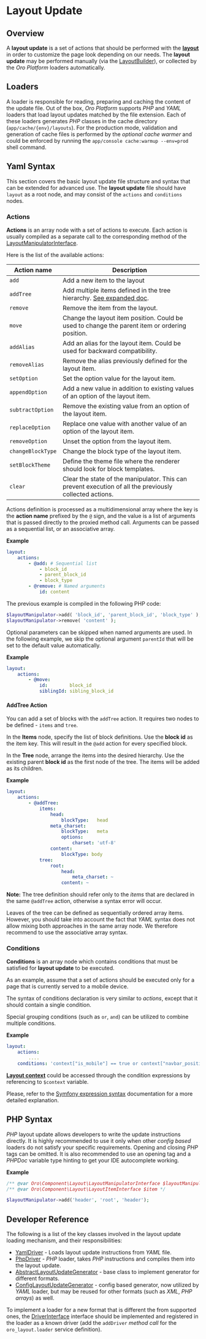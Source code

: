# Layout Update

## Overview

A **layout update** is a set of actions that should be performed with the **[layout](what_is_layout.md)** in order to
customize the page look depending on our needs. The **layout update** may be performed manually
(via the [LayoutBuilder](../../../../Component/Layout/LayoutBuilder.php)), or collected by the *Oro Platform* loaders automatically.

## Loaders

A loader is responsible for reading, preparing and caching the content of the update file. Out of the box, *Oro Platform* supports *PHP* and *YAML* loaders that load layout updates matched by the file extension. Each of these loaders generates *PHP* classes in the cache directory (`app/cache/{env}/layouts`). For the production mode, validation and generation of cache files is performed by the *optional cache warmer* and could be enforced by running the `app/console cache:warmup --env=prod` shell command.

## Yaml Syntax

This section covers the basic layout update file structure and syntax that can be extended for advanced use.
The **layout update** file should have `layout` as a root node, and may consist of the `actions` and `conditions` nodes.

### Actions

**Actions** is an array node with a set of actions to execute. Each action is usually compiled as a separate call to the corresponding method of the [LayoutManipulatorInterface](../../../../Component/Layout/LayoutManipulatorInterface.php).

Here is the list of the available actions:

| Action name | Description |
|------- |-------------|
| `add` | Add a new item to the layout |
| `addTree` | Add multiple items defined in the tree hierarchy. [See expanded doc](#addtree-action). |
| `remove` | Remove the item from the layout. |
| `move` | Change the layout item position. Could be used to change the parent item or ordering position. |
| `addAlias` | Add an alias for the layout item. Could be used for backward compatibility. |
| `removeAlias` | Remove the alias previously defined for the layout item. |
| `setOption` | Set the option value for the layout item. |
| `appendOption` | Add a new value in addition to existing values of an option of the layout item. |
| `subtractOption` | Remove the existing value from an option of the layout item. |
| `replaceOption` | Replace one value with another value of an option of the layout item. |
| `removeOption` | Unset the option from the layout item. |
| `changeBlockType` | Change the block type of the layout item. |
| `setBlockTheme` | Define the theme file where the renderer should look for block templates. |
| `clear` | Clear the state of the manipulator. This can prevent execution of all the previously collected actions. |

Actions definition is processed as a multidimensional array where the key is the **action name** prefixed by the `@` sign, and the value is a list of arguments that is passed directly to the proxied method call. Arguments can be passed as a sequential list, or an associative array.

**Example**

```yaml
layout:
    actions:
        - @add: # Sequential list
            - block_id
            - parent_block_id
            - block_type
        - @remove: # Named arguments
            id: content
```

The previous example is compiled in the following PHP code:

```php
$layoutManipulator->add( 'block_id', 'parent_block_id', 'block_type' );
$layoutManipulator->remove( 'content' );
```

Optional parameters can be skipped when named arguments are used. In the following example, we skip the optional argument `parentId` that will be set to the default value automatically.

**Example**

```yaml
layout:
    actions:
        - @move:
            id:        block_id
            siblingId: sibling_block_id
```

#### AddTree Action

You can add a set of blocks with the `addTree` action. It requires two nodes to be defined - `items` and `tree`.

In the **Items** node, specify the list of block definitions. Use the **block id**  as the item key. This will result in the `@add` action for every specified block.

In the **Tree** node, arrange the items into the desired hierarchy. Use the existing parent **block id** as the first node of the tree. The items will be added as its children.
 

**Example**

```yaml
layout:
    actions:
        - @addTree:
            items:
                head:
                    blockType:   head
                meta_charset:
                    blockType:   meta
                    options:
                        charset: 'utf-8'
                content:
                    blockType: body
            tree:
                root:
                    head:
                        meta_charset: ~
                    content: ~
```

**Note:** The tree definition should refer only to the *items* that are declared in the same `@addTree` action, otherwise a syntax error will occur.

Leaves of the tree can be defined as sequentially ordered array items. However, you should take into account the fact that *YAML* syntax does not allow mixing both approaches in the same array node. We therefore recommend to use the associative array syntax.

### Conditions

**Conditions** is an array node which contains conditions that must be satisfied for **layout update** to be executed.

As an example, assume that a set of actions should be executed only for a page that is currently served to a mobile device.

The syntax of conditions declaration is very similar to *actions*, except that it should contain a single condition.

Special grouping conditions (such as `or`, `and`) can be utilized to combine multiple conditions.

**Example**

```yaml
layout:
    actions:
        ....
    conditions: 'context["is_mobile"] == true or context["navbar_position"] == "top"'
```

**[Layout context](./layout_context.md)** could be accessed through the condition expressions by referencing to `$context` variable.

Please, refer to the [Symfony expression syntax](http://symfony.com/doc/current/components/expression_language/syntax.html) documentation for a more detailed explanation.

## PHP Syntax

*PHP* layout update allows developers to write the update instructions directly. It is highly recommended to use it only when other *config based* loaders do not satisfy your specific requirements. Opening and closing *PHP* tags can be omitted. It is also recommended to use an opening tag and a *PHPDoc* variable type hinting to get your IDE autocomplete working.

**Example**

```php
/** @var Oro\Component\Layout\LayoutManipulatorInterface $layoutManipulator */
/** @var Oro\Component\Layout\LayoutItemInterface $item */

$layoutManipulator->add('header', 'root', 'header');
```

## Developer Reference

The following is a list of the key classes involved in the layout update loading mechanism, and their responsibilities:

 - [YamlDriver](../../../../Component/Layout/Loader/Driver/YamlDriver.php) - Loads layout update instructions from *YAML* file.
 - [PhpDriver](../../../../Component/Layout/Loader/Driver/PhpDriver.php) - *PHP* loader, takes *PHP* instructions and compiles them into the layout update.
 - [AbstractLayoutUpdateGenerator](../../../../Component/Layout/Loader/Generator/AbstractLayoutUpdateGenerator.php) - base class to implement generator for different formats.
 - [ConfigLayoutUpdateGenerator](../../../../Component/Layout/Loader/Generator/ConfigLayoutUpdateGenerator.php) - config based generator, now utilized by *YAML* loader, but may be reused for other formats (such as *XML*, *PHP arrays*) as well.

To implement a loader for a new format that is different the from supported ones, the [DriverInterface](../../../../Component/Layout/Loader/Driver/DriverInterface.php) interface should be implemented and registered in the loader as a known driver (add the `addDriver` *method call* for the `oro_layout.loader` service definition).
